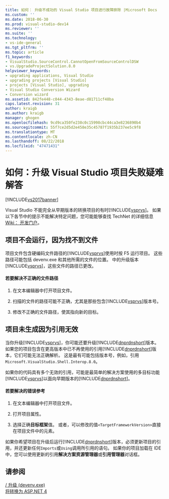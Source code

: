 ```yaml
---
title: 如何： 升级不成功的 Visual Studio 项目进行故障排除 |Microsoft Docs
ms.custom: ''
ms.date: 2018-06-30
ms.prod: visual-studio-dev14
ms.reviewer: ''
ms.suite: ''
ms.technology:
- vs-ide-general
ms.tgt_pltfrm: ''
ms.topic: article
f1_keywords:
- VisualStudio.SourceControl.CannotOpenFromSourceControlDSW
- vs.UpgradeProjectSolution.8.0
helpviewer_keywords:
- upgrading applications, Visual Studio
- upgrading projects [Visual Studio]
- projects [Visual Studio], upgrading
- Visual Studio Conversion Wizard
- Conversion wizard
ms.assetid: 842fe448-c044-4343-8eae-d81711cf48ba
caps.latest.revision: 31
author: kraigb
ms.author: kraigb
manager: ghogen
ms.openlocfilehash: 9cd9ca350fe238c0c15998cbc44ca3e8236890b4
ms.sourcegitcommit: 55f7ce2d5d2e458e35c45787f1935b237ee5c9f8
ms.translationtype: MT
ms.contentlocale: zh-CN
ms.lasthandoff: 08/22/2018
ms.locfileid: "47471431"
---
```

# <a name="how-to-troubleshoot-unsuccessful-visual-studio-project-upgrades"></a>如何：升级 Visual Studio 项目失败疑难解答
[!INCLUDE[vs2017banner](../includes/vs2017banner.md)]

Visual Studio 不能完全从早期版本的转换项目的有时[!INCLUDE[vsprvs](../includes/vsprvs-md.md)]。 如果以下各节中的提示不能解决特定问题，您可能能够查找 TechNet 的详细信息[Wiki： 开发门户](http://go.microsoft.com/fwlink/?LinkId=254808)。  
  
## <a name="the-project-does-not-run-because-files-are-not-found"></a>项目不会运行，因为找不到文件  
 项目文件包含硬编码文件路径的[!INCLUDE[vsprvs](../includes/vsprvs-md.md)]使用时按 F5 运行项目。 这些路径可能包括 devenv.exe 和其他所需的文件的位置。 中的升级版本[!INCLUDE[vsprvs](../includes/vsprvs-md.md)]，这些文件的路径已更改。  
  
#### <a name="to-resolve-incorrect-file-paths"></a>若要解决不正确的文件路径  
  
1.  在文本编辑器中打开项目文件。  
  
2.  扫描的文件的路径可能不正确，尤其是那些包含[!INCLUDE[vsprvs](../includes/vsprvs-md.md)]版本号。  
  
3.  修改不正确的文件路径，使其指向新的目标。  
  
## <a name="the-project-does-not-build-because-references-are-not-valid"></a>项目未生成因为引用无效  
 当你升级[!INCLUDE[vsprvs](../includes/vsprvs-md.md)]，你可能还要升级[!INCLUDE[dnprdnshort](../includes/dnprdnshort-md.md)]版本。 如果您的项目包含在更高版本中已不再使用的引用[!INCLUDE[dnprdnshort](../includes/dnprdnshort-md.md)]版本，它们可能无法正确解析。 这是最有可能包括版本号，例如，引用`Microsoft.VisualStudio.Shell.Interop.8.0`。  
  
 如果你的代码具有多个无效的引用，可能是最简单的解决方案使用的多目标功能[!INCLUDE[vsprvs](../includes/vsprvs-md.md)]以面向早期版本的[!INCLUDE[dnprdnshort](../includes/dnprdnshort-md.md)]。  
  
#### <a name="to-resolve-incorrect-references"></a>若要解决的错误参考  
  
1.  在文本编辑器中打开项目文件。  
  
2.  打开项目属性。  
  
3.  选择正确**目标框架**值。 或者，可以修改的值`<TargetFrameworkVersion>`直接在项目文件中的元素。  
  
 如果你希望项目在升级后运行[!INCLUDE[dnprdnshort](../includes/dnprdnshort-md.md)]版本，必须更新项目的引用，并还更新任何`Imports`或`Using`调用所引用的语句。 如果你的项目加载在 IDE 中，您可以使用更新的引用**解决方案资源管理器**或**引用管理器**对话框。  
  
## <a name="see-also"></a>请参阅  
 [/ 升级 (devenv.exe)](../ide/reference/upgrade-devenv-exe.md)   
 [将转换为 ASP.NET 4](http://msdn.microsoft.com/library/790147c6-36c1-41b5-a52d-30b9ccd2bd10)

